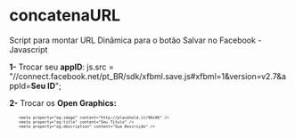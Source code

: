 # concatenaURL
Script para montar URL Dinâmica para o botão Salvar no Facebook - Javascript

<b>1-</b> Trocar seu <b>appID</b>:
js.src = "//connect.facebook.net/pt_BR/sdk/xfbml.save.js#xfbml=1&version=v2.7&appId=<b>Seu ID</b>";

<b>2-</b> Trocar os <b>Open Graphics:</b>
<pre style="font-size:0.5em;">
    &lt;meta property="og:image" content="http://placehold.it/96x96" /&gt;
    &lt;meta property="og:title" content="Seu Título" /&gt;
    &lt;meta property="og:description" content="Sua Descrição" /&gt;
</pre>
